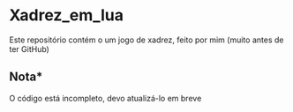 # Xadrez_em_lua
Este repositório contém o um jogo de xadrez, feito por mim (muito antes de ter GitHub)

## Nota*
O código está incompleto, devo atualizá-lo em breve
